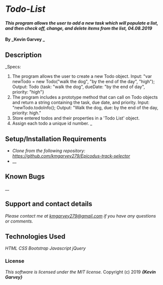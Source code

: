 # _Todo-List_

#### _This program allows the user to add a new task which will populate a list, and then check off, change, and delete items from the list, 04.08.2019_

#### By _**Kevin Garvey** _

## Description

_Specs:
1) The program allows the user to create a new Todo object.
Input: "var newTodo = new Todo("walk the dog", "by the end of the day", "high");
Output: Todo {task: "walk the dog", dueDate: "by the end of day", priority: "high"}   
2) The program includes a prototype method that can call on Todo objects and return a string containing the task, due date, and priority.
Input: "newTodo.todoInfo();
Output: "Walk the dog, due: by the end of the day, priority: high."  
3) Store entered todos and their properties in a 'Todo List' object.
4) Assign each todo a unique id number.
_


## Setup/Installation Requirements

* _Clone from the following repository: https://github.com/kmgarvey279/Epicodus-track-selector_
* __

## Known Bugs

__

## Support and contact details

_Please contact me at kmgarvey279@gmail.com if you have any questions or comments._

## Technologies Used

_HTML_
_CSS_
_Bootstrap_
_Javascript_
_jQuery_
### License

_This software is licensed under the MIT license._
Copyright (c) 2019 **_{Kevin Garvey}_**
